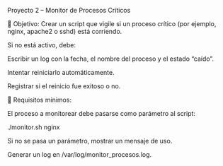 Proyecto 2 – Monitor de Procesos Críticos

🎯 Objetivo: Crear un script que vigile si un proceso crítico (por ejemplo, nginx, apache2 o sshd) está corriendo.

Si no está activo, debe:

Escribir un log con la fecha, el nombre del proceso y el estado “caído”.

Intentar reiniciarlo automáticamente.

Registrar si el reinicio fue exitoso o no.

📌 Requisitos mínimos:

El proceso a monitorear debe pasarse como parámetro al script:

./monitor.sh nginx


Si no se pasa un parámetro, mostrar un mensaje de uso.

Generar un log en /var/log/monitor_procesos.log.
